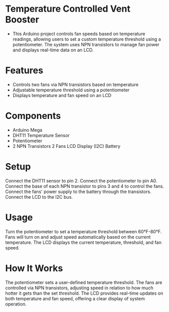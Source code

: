 # Temperature Controlled Vent Booster
- This Arduino project controls fan speeds based on temperature readings, allowing users to set a custom temperature threshold using a potentiometer. The system uses NPN transistors to manage fan power and displays real-time data on an LCD.

# Features
- Controls two fans via NPN transistors based on temperature
- Adjustable temperature threshold using a potentiometer
- Displays temperature and fan speed on an LCD
# Components
- Arduino Mega
- DHT11 Temperature Sensor
- Potentiometer
- 2 NPN Transistors
2 Fans
LCD Display (I2C)
Battery
# Setup
Connect the DHT11 sensor to pin 2.
Connect the potentiometer to pin A0.
Connect the base of each NPN transistor to pins 3 and 4 to control the fans.
Connect the fans' power supply to the battery through the transistors.
Connect the LCD to the I2C bus.
# Usage
Turn the potentiometer to set a temperature threshold between 60°F-80°F.
Fans will turn on and adjust speed automatically based on the current temperature.
The LCD displays the current temperature, threshold, and fan speed.
# How It Works
The potentiometer sets a user-defined temperature threshold.
The fans are controlled via NPN transistors, adjusting speed in relation to how much hotter it gets than the set threshold.
The LCD provides real-time updates on both temperature and fan speed, offering a clear display of system operation.

